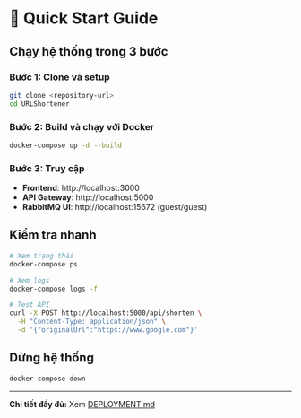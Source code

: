 # 🚀 Quick Start Guide

## Chạy hệ thống trong 3 bước

### Bước 1: Clone và setup
```bash
git clone <repository-url>
cd URLShortener
```

### Bước 2: Build và chạy với Docker
```bash
docker-compose up -d --build
```

### Bước 3: Truy cập
- **Frontend**: http://localhost:3000
- **API Gateway**: http://localhost:5000
- **RabbitMQ UI**: http://localhost:15672 (guest/guest)

## Kiểm tra nhanh

```bash
# Xem trạng thái
docker-compose ps

# Xem logs
docker-compose logs -f

# Test API
curl -X POST http://localhost:5000/api/shorten \
  -H "Content-Type: application/json" \
  -d '{"originalUrl":"https://www.google.com"}'
```

## Dừng hệ thống

```bash
docker-compose down
```

---

**Chi tiết đầy đủ:** Xem [DEPLOYMENT.md](DEPLOYMENT.md)
